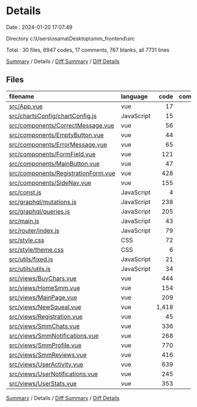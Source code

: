 # Details

Date : 2024-01-20 17:07:49

Directory c:\\Users\\osama\\Desktop\\smm_frontend\\src

Total : 30 files,  6947 codes, 17 comments, 767 blanks, all 7731 lines

[Summary](results.md) / Details / [Diff Summary](diff.md) / [Diff Details](diff-details.md)

## Files
| filename | language | code | comment | blank | total |
| :--- | :--- | ---: | ---: | ---: | ---: |
| [src/App.vue](/src/App.vue) | vue | 17 | 0 | 4 | 21 |
| [src/chartsConfig/chartConfig.js](/src/chartsConfig/chartConfig.js) | JavaScript | 15 | 0 | 1 | 16 |
| [src/components/CorrectMessage.vue](/src/components/CorrectMessage.vue) | vue | 56 | 1 | 5 | 62 |
| [src/components/EmptyButton.vue](/src/components/EmptyButton.vue) | vue | 44 | 1 | 5 | 50 |
| [src/components/ErrorMessage.vue](/src/components/ErrorMessage.vue) | vue | 65 | 1 | 6 | 72 |
| [src/components/FormField.vue](/src/components/FormField.vue) | vue | 121 | 0 | 13 | 134 |
| [src/components/MainButton.vue](/src/components/MainButton.vue) | vue | 47 | 1 | 6 | 54 |
| [src/components/RegistrationForm.vue](/src/components/RegistrationForm.vue) | vue | 428 | 0 | 56 | 484 |
| [src/components/SideNav.vue](/src/components/SideNav.vue) | vue | 155 | 1 | 14 | 170 |
| [src/const.js](/src/const.js) | JavaScript | 4 | 0 | 0 | 4 |
| [src/graphql/mutations.js](/src/graphql/mutations.js) | JavaScript | 238 | 0 | 15 | 253 |
| [src/graphql/queries.js](/src/graphql/queries.js) | JavaScript | 205 | 0 | 10 | 215 |
| [src/main.js](/src/main.js) | JavaScript | 43 | 0 | 9 | 52 |
| [src/router/index.js](/src/router/index.js) | JavaScript | 79 | 9 | 5 | 93 |
| [src/style.css](/src/style.css) | CSS | 72 | 0 | 13 | 85 |
| [src/style/theme.css](/src/style/theme.css) | CSS | 6 | 0 | 0 | 6 |
| [src/utils/fixed.js](/src/utils/fixed.js) | JavaScript | 21 | 0 | 1 | 22 |
| [src/utils/utils.js](/src/utils/utils.js) | JavaScript | 34 | 3 | 5 | 42 |
| [src/views/BuyChars.vue](/src/views/BuyChars.vue) | vue | 444 | 0 | 46 | 490 |
| [src/views/HomeSmm.vue](/src/views/HomeSmm.vue) | vue | 154 | 0 | 24 | 178 |
| [src/views/MainPage.vue](/src/views/MainPage.vue) | vue | 209 | 0 | 27 | 236 |
| [src/views/NewSqueal.vue](/src/views/NewSqueal.vue) | vue | 1,418 | 0 | 146 | 1,564 |
| [src/views/Registration.vue](/src/views/Registration.vue) | vue | 45 | 0 | 7 | 52 |
| [src/views/SmmChats.vue](/src/views/SmmChats.vue) | vue | 336 | 0 | 45 | 381 |
| [src/views/SmmNotifications.vue](/src/views/SmmNotifications.vue) | vue | 268 | 0 | 39 | 307 |
| [src/views/SmmProfile.vue](/src/views/SmmProfile.vue) | vue | 770 | 0 | 67 | 837 |
| [src/views/SmmReviews.vue](/src/views/SmmReviews.vue) | vue | 416 | 0 | 60 | 476 |
| [src/views/UserActivity.vue](/src/views/UserActivity.vue) | vue | 639 | 0 | 74 | 713 |
| [src/views/UserNotifications.vue](/src/views/UserNotifications.vue) | vue | 245 | 0 | 36 | 281 |
| [src/views/UserStats.vue](/src/views/UserStats.vue) | vue | 353 | 0 | 28 | 381 |

[Summary](results.md) / Details / [Diff Summary](diff.md) / [Diff Details](diff-details.md)